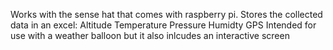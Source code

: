 <p>
  Works with the sense hat that comes with raspberry pi.
  Stores the collected data in an excel:
  Altitude
  Temperature
  Pressure
  Humidty
  GPS
  Intended for use with a weather balloon but it also inlcudes an interactive screen
<p/>
